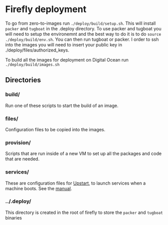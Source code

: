 Firefly deployment
==================

To go from zero-to-images run `./deploy/build/setup.sh`. This will install `packer` and `tugboat` in the .deploy directory. To use packer and tugboat you will need to setup the environemnt and the best way to do it is to do `source ./deploy/build/env.sh`. You can then run tugboat or packer. I order to ssh into the images you will need to insert your public key in ./deploy/files/authorized_keys.

To build all the images for deployment on Digital Ocean run `./deploy/build/images.sh`

## Directories

### build/

Run one of these scripts to start the build of an image.

### files/

Configuration files to be copied into the images.

### provision/

Scripts that are run inside of a new VM to set up all the packages and code that are needed.

### services/

These are configuration files for [Upstart](http://upstart.ubuntu.com/), to launch services when a machine boots. See the [manual](http://upstart.ubuntu.com/cookbook/).

### ../.deploy/

This directory is created in the root of firefly to store the `packer` and `tugboat` binaries
